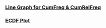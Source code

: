 ### [Line Graph for CumFreq & CumRelFreq]([SC]-Descriptive-Analytics/[SC]-Data-Visualisation/[M]-Line-Graph-for-Cumulative-Frequency-and-Relative-Cumulative-Frequency.md)
### [ECDF Plot]([SC]-Descriptive-Analytics/[SC]-Data-Visualisation/[M]-ECDF-Plot.md)
